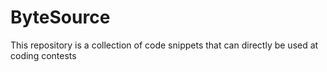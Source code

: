 # ByteSource
This repository is a collection of code snippets that can directly be used at coding contests
